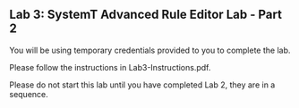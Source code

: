 ## Lab 3: SystemT Advanced Rule Editor Lab - Part 2

You will be using temporary credentials provided to you to complete the lab. 

Please follow the instructions in Lab3-Instructions.pdf. 

Please do not start this lab until you have completed Lab 2, they are in a sequence.
